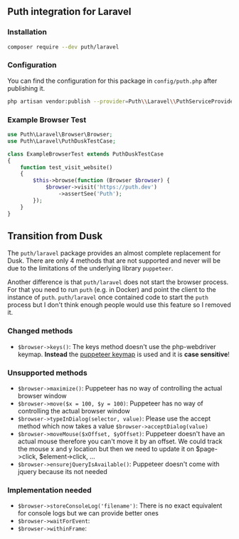 ## Puth integration for Laravel

### Installation

```bash
composer require --dev puth/laravel
```

### Configuration

You can find the configuration for this package in `config/puth.php` after publishing it.

```bash
php artisan vendor:publish --provider=Puth\\Laravel\\PuthServiceProvider
```

### Example Browser Test

```php
use Puth\Laravel\Browser\Browser;
use Puth\Laravel\PuthDuskTestCase;

class ExampleBrowserTest extends PuthDuskTestCase
{
    function test_visit_website()
    {
        $this->browse(function (Browser $browser) {
            $browser->visit('https://puth.dev')
                ->assertSee('Puth');
        });
    }
}
```

## Transition from Dusk

The `puth/laravel` package provides an almost complete replacement for Dusk. There are only 4 methods that are not
supported and never will be due to the limitations of the underlying library `puppeteer`.

Another difference is that `puth/laravel` does not start the browser process. For that you need to run `puth` (e.g. in
Docker) and point the client to the instance of `puth`. `puth/laravel` once contained code to start the `puth` process
but I don't think enough people would use this feature so I removed it.

### Changed methods

- `$browser->keys()`: The keys method doesn't use the php-webdriver keymap. **Instead** the
  [puppeteer keymap](https://pptr.dev/api/puppeteer.keyinput) is used and it is **case sensitive**!

### Unsupported methods

- `$browser->maximize()`: Puppeteer has no way of controlling the actual browser window
- `$browser->move($x = 100, $y = 100)`: Puppeteer has no way of controlling the actual browser window
- `$browser->typeInDialog(selector, value)`: Please use the accept method which now takes a value `$browser->acceptDialog(value)`
- `$browser->moveMouse($xOffset, $yOffset)`: Puppeteer doesn't have an actual mouse therefore you can't move it by an offset. We could track the mouse x and y location but then we need to update it on $page->click, $element->click, ...
- `$browser->ensurejQueryIsAvailable()`: Puppeteer doesn't come with jquery because its not needed

### Implementation needed

- `$browser->storeConsoleLog('filename')`: There is no exact equivalent for console logs but we can provide better ones
- `$browser->waitForEvent`:
- `$browser->withinFrame`:

